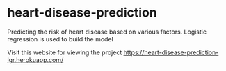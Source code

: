 # heart-disease-prediction

Predicting the risk of heart disease based on various factors. Logistic regression is used to build the model

Visit this website for viewing the project
https://heart-disease-prediction-lgr.herokuapp.com/
